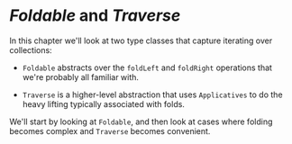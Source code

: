 # *Foldable* and *Traverse*

In this chapter we'll look at two type classes
that capture iterating over collections:

- `Foldable` abstracts over the `foldLeft` and `foldRight` operations
  that we're probably all familiar with.

- `Traverse` is a higher-level abstraction that
  uses `Applicatives` to do the heavy lifting
  typically associated with folds.

We'll start by looking at `Foldable`,
and then look at cases where folding becomes complex
and `Traverse` becomes convenient.
